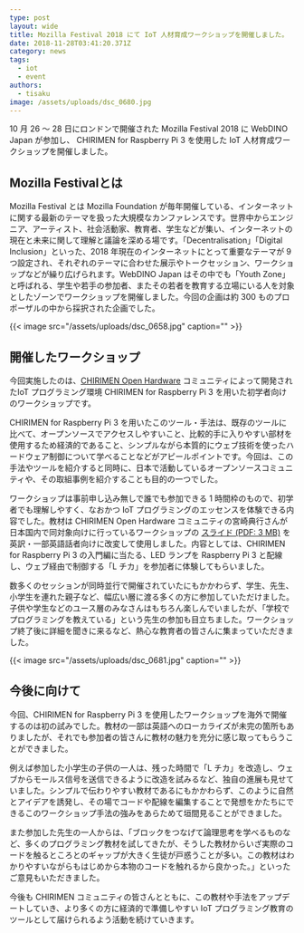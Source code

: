 ```yaml
---
type: post
layout: wide
title: Mozilla Festival 2018 にて IoT 人材育成ワークショップを開催しました。
date: 2018-11-28T03:41:20.371Z
category: news
tags:
  - iot
  - event
authors:
  - tisaku
image: /assets/uploads/dsc_0680.jpg
---
```

10 月 26 〜 28 日にロンドンで開催された Mozilla Festival 2018 に WebDINO Japan が参加し、 CHIRIMEN for Raspberry Pi 3 を使用した IoT 人材育成ワークショップを開催しました。

## Mozilla Festivalとは

Mozilla Festival とは Mozilla Foundation が毎年開催している、インターネットに関する最新のテーマを扱った大規模なカンファレンスです。世界中からエンジニア、アーティスト、社会活動家、教育者、学生などが集い、インターネットの現在と未来に関して理解と議論を深める場です。「Decentralisation」「Digital Inclusion」といった、2018 年現在のインターネットにとって重要なテーマが 9 つ設定され、それぞれのテーマに合わせた展示やトークセッション、ワークショップなどが繰り広げられます。WebDINO Japan はその中でも「Youth Zone」と呼ばれる、学生や若手の参加者、またその若者を教育する立場にいる人を対象としたゾーンでワークショップを開催しました。今回の企画は約 300 ものプロポーザルの中から採択された企画でした。

{{< image src="/assets/uploads/dsc_0658.jpg" caption="" >}}

## 開催したワークショップ

今回実施したのは、[CHIRIMEN Open Hardware](https://chirimen.org/) コミュニティによって開発されたIoT プログラミング環境 CHIRIMEN for Raspberry Pi 3 を用いた初学者向けのワークショップです。

CHIRIMEN for Raspberry Pi 3 を用いたこのツール・手法は、既存のツールに比べて、オープンソースでアクセスしやすいこと、比較的手に入りやすい部材を使用するため経済的であること、シンプルながら本質的にウェブ技術を使ったハードウェア制御について学べることなどがアピールポイントです。今回は、この手法やツールを紹介すると同時に、日本で活動しているオープンソースコミュニティや、その取組事例を紹介することも目的の一つでした。

ワークショップは事前申し込み無しで誰でも参加できる 1 時間枠のもので、初学者でも理解しやすく、なおかつ IoT プログラミングのエッセンスを体験できる内容でした。教材は CHIRIMEN Open Hardware コミュニティの宮崎典行さんが日本国内で同対象向けに行っているワークショップの [スライド (PDF: 3 MB)](https://github.com/chirimen-oh/tutorials/files/2624208/20180805_CHIRIMEN.pdf) を英訳・一部英語話者向けに改変して使用しました。内容としては、CHIRIMEN for Raspberry Pi 3 の入門編に当たる、LED ランプを Raspberry Pi 3 と配線し、ウェブ経由で制御する「L チカ」を参加者に体験してもらいました。

数多くのセッションが同時並行で開催されていたにもかかわらず、学生、先生、小学生を連れた親子など、幅広い層に渡る多くの方に参加していただけました。子供や学生などのユース層のみなさんはもちろん楽しんでいましたが、「学校でプログラミングを教えている」という先生の参加も目立ちました。ワークショップ終了後に詳細を聞きに来るなど、熱心な教育者の皆さんに集まっていただきました。

{{< image src="/assets/uploads/dsc_0681.jpg" caption="" >}}

## 今後に向けて

今回、CHIRIMEN for Raspberry Pi 3 を使用したワークショップを海外で開催するのは初の試みでした。教材の一部は英語へのローカライズが未完の箇所もありましたが、それでも参加者の皆さんに教材の魅力を充分に感じ取ってもらうことができました。

例えば参加した小学生の子供の一人は、残った時間で「L チカ」を改造し、ウェブからモールス信号を送信できるように改造を試みるなど、独自の進展も見せていました。シンプルで伝わりやすい教材であるにもかかわらず、このように自然とアイデアを誘発し、その場でコードや配線を編集することで発想をかたちにできるこのワークショップ手法の強みをあらためて垣間見ることができました。

また参加した先生の一人からは、「ブロックをつなげて論理思考を学べるものなど、多くのプログラミング教材を試してきたが、そうした教材からいざ実際のコードを触るところとのギャップが大きく生徒が戸惑うことが多い。この教材はわかりやすいながらもはじめから本物のコードを触れるから良かった。」といったご意見もいただきました。

今後も CHIRIMEN コミュニティの皆さんとともに、この教材や手法をアップデートしていき、より多くの方に経済的で準備しやすい IoT プログラミング教育のツールとして届けられるよう活動を続けていきます。
